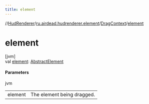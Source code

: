 ```yaml
---
title: element
---
```

//[HudRenderer](../../../index.html)/[ru.airdead.hudrenderer.element](../index.html)/[DragContext](index.html)/[element](element.html)



# element



[jvm]\
val [element](element.html): [AbstractElement](../-abstract-element/index.html)



#### Parameters


jvm

| | |
|---|---|
| element | The element being dragged. |




